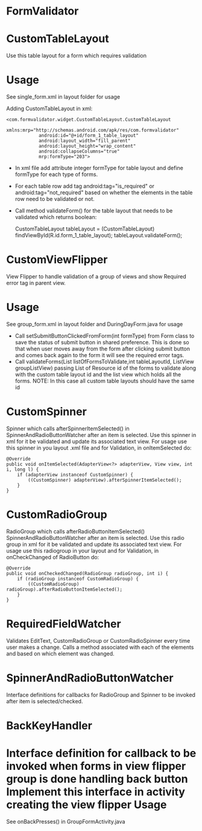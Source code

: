 FormValidator
=============

CustomTableLayout 
=================
Use this table layout for a form which requires validation

Usage
=====	
See single_form.xml in layout folder for usage

Adding CustomTableLayout in xml:

	<com.formvalidator.widget.CustomTableLayout.CustomTableLayout
                xmlns:mrp="http://schemas.android.com/apk/res/com.formvalidator"
                android:id="@+id/form_1_table_layout"
                android:layout_width="fill_parent"
                android:layout_height="wrap_content"
                android:collapseColumns="true"
                mrp:formType="203">

- In xml file add attribute integer formType for table layout and define formType for each type of forms.
- For each table row add tag android:tag="is_required" or android:tag="not_required" based on 
whether the elements in the table row need to be validated or not.
- Call method validateForm() for the table layout that needs to be validated
which returns boolean:
	
	CustomTableLayout tableLayout = (CustomTableLayout) findViewById(R.id.form_1_table_layout);
    tableLayout.validateForm();
    
CustomViewFlipper
================
View Flipper to handle validation of a group of views and show Required error tag in parent view.

Usage
=====
See group_form.xml in layout folder and DuringDayForm.java for usage
- Call setSubmitButtonClickedFromForm(int formType) from Form class to save the status of submit button
in shared preference. This is done so that when user moves away from the form after clicking submit button
and comes back again to the form it will see the required error tags.
- Call validateForms(List<Integer> listOfFormsToValidate,int tableLayoutId, ListView groupListView)
passing List of Resource id of the forms to validate along with the custom table layout id and the list view
which holds all the forms.
NOTE: In this case all custom table layouts should have the same id
 

CustomSpinner
============
 Spinner which calls afterSpinnerItemSelected() in SpinnerAndRadioButtonWatcher after an item is selected. Use this spinner in xml for it be validated and update its associated text view.
 For usage use this spinner in you layout .xml file and for Validation, in onItemSelected do:
 	
 	@Override
    public void onItemSelected(AdapterView<?> adapterView, View view, int i, long l) {
        if (adapterView instanceof CustomSpinner) {
            ((CustomSpinner) adapterView).afterSpinnerItemSelected();
        }
    }


CustomRadioGroup
===============
 RadioGroup which calls afterRadioButtonItemSelected() SpinnerAndRadioButtonWatcher after an item is selected. Use this radio group in xml for it be validated and update its associated text view.
 For usage use this radiogroup in your layout and for Validation, in onCheckChanged of RadioButton do:
 
 	@Override
    public void onCheckedChanged(RadioGroup radioGroup, int i) {
        if (radioGroup instanceof CustomRadioGroup) {
            ((CustomRadioGroup) radioGroup).afterRadioButtonItemSelected();
        }
    }
 
RequiredFieldWatcher
====================
Validates EditText, CustomRadioGroup or CustomRadioSpinner every time user makes a change. Calls a method associated with 
each of the elements and based on which element was changed.

SpinnerAndRadioButtonWatcher
===========================
Interface definitions for callbacks for RadioGroup and Spinner to be invoked after item is selected/checked.

BackKeyHandler
=============
Interface definition for callback to be invoked when forms in view flipper group is done handling back button
Implement this interface in activity creating the view flipper
Usage
====
See onBackPresses() in GroupFormActivity.java
